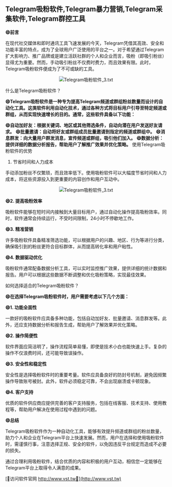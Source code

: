 ## **Telegram吸粉软件,Telegram暴力营销,Telegram采集软件,Telegram群控工具**
**😄前言**

在现代社交媒体和即时通讯工具飞速发展的今天，Telegram凭借其高效、安全和功能丰富的特点，成为了全球用户广泛使用的平台之一。对于希望通过Telegram扩大影响力、推广品牌或是建立活跃社群的个人和企业而言，吸粉（即吸引粉丝）显得尤为重要。然而，手动吸引粉丝不仅费时费力，而且效果有限。此时，Telegram吸粉软件便成为了不可或缺的工具。

 <center><img src="https://vst.tw/MP4/tuiguang/png/3.png" alt="Telegram吸粉软件_3.txt"></center>

什么是Telegram吸粉软件？

**😄Telegram吸粉软件是一种专为提高Telegram频道或群组粉丝数量而设计的自动化工具。这类软件利用自动化技术，通过各种方式将目标用户引导至特定频道或群组，从而实现快速增长的目的。通常，这些软件具备以下功能：**

**😄自动加好友：根据关键词、地区或其他筛选条件，自动向潜在用户发送好友请求。**
**😄批量邀请：自动将好友或群组成员批量邀请到指定的频道或群组中。**
**😄消息群发：向大量用户群发消息，宣传频道或群组，吸引他们加入。**
**😄数据分析：提供详细的数据分析报告，帮助用户了解推广效果并优化策略。**
使用Telegram吸粉软件的优势
1. 节省时间和人力成本

手动添加粉丝不仅繁琐，而且效率低下。使用吸粉软件可以大幅度节省时间和人力成本，将这些资源投入到更重要的内容创作和用户互动中。

 <center><img src="https://vst.tw/MP4/tuiguang/png/6.png" alt="Telegram吸粉软件_3.txt"></center>

**😄2. 提高吸粉效率**

吸粉软件能够在短时间内接触到大量目标用户，通过自动化操作提高吸粉效率。同时，软件通常会持续运行，不受时间限制，24小时不停歇地工作。

**😄3. 精准营销**

许多吸粉软件具备精准筛选功能，可以根据用户的兴趣、地区、行为等进行分类，确保吸引到的粉丝更符合目标群体，从而提高转化率和用户粘性。

**😄4. 数据驱动优化**

吸粉软件通常配备数据分析工具，可以实时监控推广效果，提供详细的统计数据和报告。用户可以根据这些数据不断调整和优化吸粉策略，实现最佳效果。

如何选择适合的Telegram吸粉软件？

**😄在选择Telegram吸粉软件时，用户需要考虑以下几个方面：**

**😄1. 功能全面性**

一款好的吸粉软件应具备多种功能，包括自动加好友、批量邀请、消息群发等。此外，还应支持数据分析和报告生成，帮助用户了解效果并优化策略。

**😄2. 操作简便性**

软件界面应简洁明了，操作流程简单易懂，即使是技术小白也能快速上手。复杂的操作不仅浪费时间，还可能导致误操作。

**😄3. 安全性和稳定性**

安全性是选择吸粉软件时的重要考量。软件应具备良好的防封号机制，避免因频繁操作导致账号被封。此外，软件必须稳定可靠，不会出现崩溃或卡顿现象。

**😄4. 客户支持**

优质的软件供应商应提供完善的客户支持服务，包括在线客服、技术支持、使用教程等，帮助用户解决在使用过程中遇到的问题。

**😄总结**

Telegram吸粉软件作为一种自动化工具，能够有效提升频道或群组的粉丝数量，助力个人和企业在Telegram平台上快速发展。然而，用户在选择和使用吸粉软件时，需谨慎行事，注意选择正规、安全的软件，以免因违反平台规定而造成不必要的损失。

通过合理利用吸粉软件，结合优质的内容和积极的用户互动，相信您一定能够在Telegram平台上取得令人满意的成果。


[👻访问软件官网 http://www.vst.tw👻](http://www.vst.tw)

